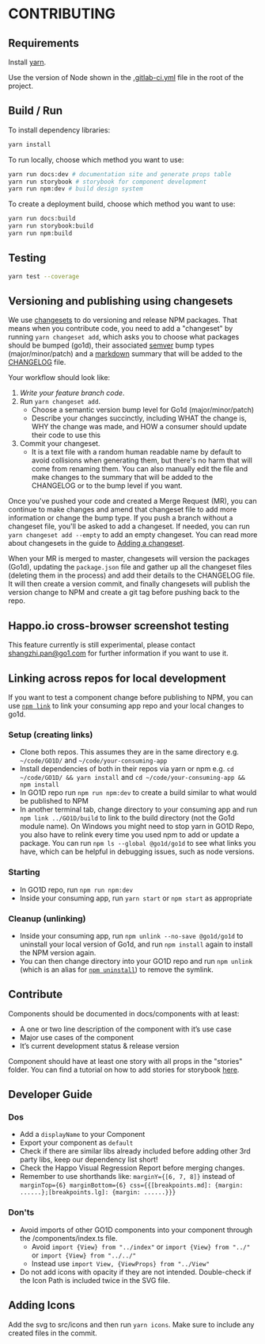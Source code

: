 # CONTRIBUTING

## Requirements

Install [yarn](https://yarnpkg.com/lang/en/docs/install/).

Use the version of Node shown in the [.gitlab-ci.yml](./.gitlab-ci.yml) file in the root of the project.

## Build / Run

To install dependency libraries:

```sh
yarn install
```

To run locally, choose which method you want to use:

```sh
yarn run docs:dev # documentation site and generate props table
yarn run storybook # storybook for component development
yarn run npm:dev # build design system
```

To create a deployment build, choose which method you want to use:

```sh
yarn run docs:build
yarn run storybook:build
yarn run npm:build
```

## Testing

```sh
yarn test --coverage
```

## Versioning and publishing using changesets

We use [changesets](https://github.com/atlassian/changesets/) to do versioning and release NPM packages. That means when you contribute code, you need to add a "changeset" by running `yarn changeset add`, which asks you to choose what packages should be bumped (go1d), their associated [semver](https://semver.org/) bump types (major/minor/patch) and a [markdown](https://daringfireball.net/projects/markdown/basics) summary that will be added to the [CHANGELOG](./CHANGELOG.md) file.

Your workflow should look like:

1. *Write your feature branch code*.
2. Run `yarn changeset add`.
    - Choose a semantic version bump level for Go1d (major/minor/patch)
    - Describe your changes succinctly, including WHAT the change is, WHY the change was made, and HOW a consumer should update their code to use this
3. Commit your changeset.
    - It is a text file with a random human readable name by default to avoid collisions when generating them, but there's no harm that will come from renaming them. You can also manually edit the file and make changes to the summary that will be added to the CHANGELOG or to the bump level if you want.

Once you've pushed your code and created a Merge Request (MR), you can continue to make changes and amend that changeset file to add more information or change the bump type. If you push a branch without a changeset file, you'll be asked to add a changeset. If needed, you can run `yarn changeset add --empty` to add an empty changeset. You can read more about changesets in the guide to [Adding a changeset](https://github.com/atlassian/changesets/blob/master/docs/adding-a-changeset.md).

When your MR is merged to master, changesets will version the packages (Go1d), updating the `package.json` file and gather up all the changeset files (deleting them in the process) and add their details to the CHANGELOG file. It will then create a version commit, and finally changesets will publish the version change to NPM and create a git tag before pushing back to the repo.

## Happo.io cross-browser screenshot testing

This feature currently is still experimental, please contact shangzhi.pan@go1.com for further information if you want to use it.

## Linking across repos for local development

If you want to test a component change before publishing to NPM, you can use [`npm link`](https://docs.npmjs.com/cli/v6/commands/npm-link) to link your consuming app repo and your local changes to go1d.

### Setup (creating links)

- Clone both repos. This assumes they are in the same directory e.g. `~/code/GO1D/` and `~/code/your-consuming-app`
- Install dependencies of both in their repos via yarn or npm e.g. `cd ~/code/GO1D/ && yarn install` and `cd ~/code/your-consuming-app && npm install`
- In GO1D repo run `npm run npm:dev` to create a build similar to what would be published to NPM
- In another terminal tab, change directory to your consuming app and run `npm link ../GO1D/build` to link to the build directory (not the Go1d module name). On Windows you might need to stop yarn in GO1D Repo, you also have to relink every time you used npm to add or update a package. You can run `npm ls --global @go1d/go1d` to see what links you have, which can be helpful in debugging issues, such as node versions.

### Starting

- In GO1D repo, run `npm run npm:dev`
- Inside your consuming app, run `yarn start` or `npm start` as appropriate

### Cleanup (unlinking)

- Inside your consuming app, run `npm unlink --no-save @go1d/go1d` to uninstall your local version of Go1d, and run `npm install` again to install the NPM version again.
- You can then change directory into your GO1D repo and run `npm unlink` (which is an alias for [`npm uninstall`](https://docs.npmjs.com/cli/v6/commands/npm-uninstall)) to remove the symlink.

## Contribute

Components should be documented in docs/components with at least:

* A one or two line description of the component with it’s use case
* Major use cases of the component
* It’s current development status & release version

Component should have at least one story with all props in the "stories" folder. You can find a tutorial on how to add stories for storybook [here](https://storybook.js.org/docs/guides/guide-react/). 

## Developer Guide

### Dos

- Add a `displayName` to your Component
- Export your component as `default`
- Check if there are similar libs already included before adding other 3rd party libs, keep our dependency list short!
- Check the Happo Visual Regression Report before merging changes.
- Remember to use shorthands like: `marginY={[6, 7, 8]}` instead of `marginTop={6} marginBottom={6} css={{[breakpoints.md]: {margin: ......};[breakpoints.lg]: {margin: ......}}}`

### Don'ts

- Avoid imports of other GO1D components into your component through the /components/index.ts file.
    - Avoid `import {View} from "../index"` or `import {View} from "../"`   or `import {View} from "../../"`
    - Instead use `import View, {ViewProps} from "../View"`
- Do not add icons with opacity if they are not intended. Double-check if the Icon Path is included twice in the SVG file.

## Adding Icons

Add the svg to src/icons and then run `yarn icons`. Make sure to include any created files in the commit.

